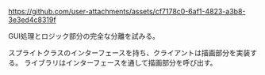 
https://github.com/user-attachments/assets/cf7178c0-6af1-4823-a3b8-3e3ed4c8319f

GUI処理とロジック部分の完全な分離を試みる。

スプライトクラスのインターフェースを持ち、クライアントは描画部分を実装する。
ライブラリはインターフェースを通して描画部分を呼び出す。

